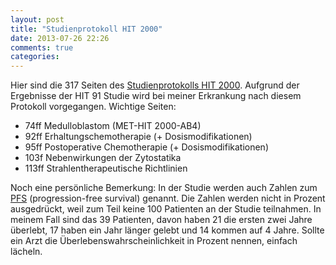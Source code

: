 ```yaml
---
layout: post
title: "Studienprotokoll HIT 2000"
date: 2013-07-26 22:26
comments: true
categories: 
---
```

Hier sind die 317 Seiten des [Studienprotokolls HIT 2000][hit2000].
Aufgrund der Ergebnisse der HIT 91 Studie wird bei meiner Erkrankung
nach diesem Protokoll vorgegangen. Wichtige Seiten:

* 74ff Medulloblastom (MET-HIT 2000-AB4)
* 92ff Erhaltungschemotherapie (+ Dosismodifikationen)
* 95ff Postoperative Chemotherapie (+ Dosismodifikationen)
* 103f Nebenwirkungen der Zytostatika
* 113ff Strahlentherapeutische Richtlinien

Noch eine persönliche Bemerkung: In der Studie werden auch Zahlen zum
[PFS][pfs] (progression-free survival) genannt. Die Zahlen werden nicht
in Prozent ausgedrückt, weil zum Teil keine 100 Patienten an der
Studie teilnahmen. In meinem Fall sind das 39 Patienten, davon haben
21 die ersten zwei Jahre überlebt, 17 haben ein Jahr länger gelebt und
14 kommen auf 4 Jahre. Sollte ein Arzt die
Überlebenswahrscheinlichkeit in Prozent nennen, einfach lächeln.

[hit2000]: http://protiv-raka.org/wp-content/uploads/2011/02/protokol_hit_2000.pdf
[pfs]: http://en.wikipedia.org/wiki/Progression-free_survival
